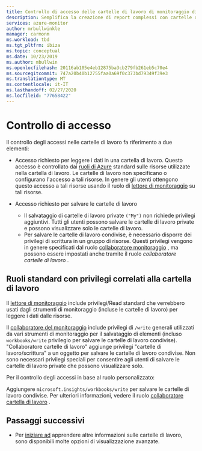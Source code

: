 ```yaml
---
title: Controllo di accesso delle cartelle di lavoro di monitoraggio di Azure
description: Semplifica la creazione di report complessi con cartelle di lavoro predefinite con parametri personalizzati con controllo degli accessi in base al ruolo
services: azure-monitor
author: mrbullwinkle
manager: carmonm
ms.workload: tbd
ms.tgt_pltfrm: ibiza
ms.topic: conceptual
ms.date: 10/23/2019
ms.author: mbullwin
ms.openlocfilehash: 20116ab105e4eb12875ba3cb279fb261eb5c70e4
ms.sourcegitcommit: 747a20b40b12755faa0a69f0c373bd79349f39e3
ms.translationtype: MT
ms.contentlocale: it-IT
ms.lasthandoff: 02/27/2020
ms.locfileid: "77658422"
---
```

# <a name="access-control"></a>Controllo di accesso

Il controllo degli accessi nelle cartelle di lavoro fa riferimento a due elementi:

* Accesso richiesto per leggere i dati in una cartella di lavoro. Questo accesso è controllato dai [ruoli di Azure](https://docs.microsoft.com/azure/role-based-access-control/overview) standard sulle risorse utilizzate nella cartella di lavoro. Le cartelle di lavoro non specificano o configurano l'accesso a tali risorse. In genere gli utenti ottengono questo accesso a tali risorse usando il ruolo di [lettore di monitoraggio](https://docs.microsoft.com/azure/role-based-access-control/built-in-roles#monitoring-reader) su tali risorse.

* Accesso richiesto per salvare le cartelle di lavoro

    - Il salvataggio di cartelle di lavoro private `("My")` non richiede privilegi aggiuntivi. Tutti gli utenti possono salvare le cartelle di lavoro private e possono visualizzare solo le cartelle di lavoro.
    - Per salvare le cartelle di lavoro condivise, è necessario disporre dei privilegi di scrittura in un gruppo di risorse. Questi privilegi vengono in genere specificati dal ruolo [collaboratore monitoraggio](https://docs.microsoft.com/azure/role-based-access-control/built-in-roles#monitoring-contributor) , ma possono essere impostati anche tramite il ruolo *collaboratore cartelle di lavoro* .
    
## <a name="standard-roles-with-workbook-related-privileges"></a>Ruoli standard con privilegi correlati alla cartella di lavoro

Il [lettore di monitoraggio](https://docs.microsoft.com/azure/role-based-access-control/built-in-roles#monitoring-reader) include privilegi/Read standard che verrebbero usati dagli strumenti di monitoraggio (incluse le cartelle di lavoro) per leggere i dati dalle risorse.

Il [collaboratore del monitoraggio](https://docs.microsoft.com/azure/role-based-access-control/built-in-roles#monitoring-contributor) include privilegi di `/write` generali utilizzati da vari strumenti di monitoraggio per il salvataggio di elementi (incluso `workbooks/write` privilegio per salvare le cartelle di lavoro condivise).
"Collaboratore cartelle di lavoro" aggiunge privilegi "cartelle di lavoro/scrittura" a un oggetto per salvare le cartelle di lavoro condivise.
Non sono necessari privilegi speciali per consentire agli utenti di salvare le cartelle di lavoro private che possono visualizzare solo.

Per il controllo degli accessi in base al ruolo personalizzato:

Aggiungere `microsoft.insights/workbooks/write` per salvare le cartelle di lavoro condivise. Per ulteriori informazioni, vedere il ruolo [collaboratore cartella di lavoro](https://docs.microsoft.com/azure/role-based-access-control/built-in-roles#monitoring-contributor) .

## <a name="next-steps"></a>Passaggi successivi

* Per [iniziare ad](workbooks-visualizations.md) apprendere altre informazioni sulle cartelle di lavoro, sono disponibili molte opzioni di visualizzazione avanzate.
